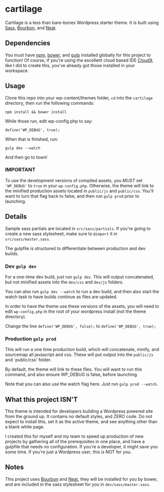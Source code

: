 # cartilage
Cartilage is a less than bare-bones Wordpress starter theme. It is built using [Sass](http://sass-lang.com/), [Bourbon](https://github.com/thoughtbot/bourbon), and [Neat](https://github.com/thoughtbot/neat).

## Dependencies
You must have [npm](https://nodejs.org/), [bower](http://bower.io/), and [gulp](http://gulpjs.com/) installed globally for this project to function! Of course, if you're using the excellent cloud based IDE [Cloud9](http://www.c9.io), like I did to create this, you've already got those installed in your workspace.

## Usage
Clone this repo into your wp-content/themes folder, `cd` into the `cartilage` directory, then run the following commands:
```
npm install && bower install
```
While those run, edit wp-config.php to say:
```
define('WP_DEBUG', true);
```
When that is finished, run:
```
gulp dev --watch
```
And then go to town! 

### IMPORTANT
To use the development versions of compiled assets, you *MUST* set `'WP_DEBUG'` to `true` in your `wp-config.php`. 
Otherwise, the theme will link to the minified production assets located in `public/js` and `public/css`.
You'll want to turn that flag back to false, and then run `gulp prod` prior to launching.

## Details
Sample sass partials are located in `src/sass/partials`. If you're going to create a new sass stylesheet, make sure to `@import` it in `src/sass/master.sass`.

The gulpfile is structured to differentiate between production and dev builds. 

### Dev `gulp dev`
For a one-time dev build, just run `gulp dev`. This will output concatenated, but not minified assets into the `dev/css` and `dev/js` folders.

You can also run `gulp dev --watch` to run a dev build, and then also start the watch task to have builds continue as files are updated.

In order to have the theme use these versions of the assets, you will need to edit `wp-config.php` in the root of your wordpress install (not the theme directory).

Change the line `define('WP_DEBUG', false);` to `define('WP_DEBUG', true);`

### Production `gulp prod`
This will run a one time production build, which will concatenate, minify, and sourcemap all javascript and css. These will put output into the `public/js` and `public/css' folder.

By default, the theme will link to these files. You will want to run this command, and also ensure WP_DEBUG is false, before launching.

Note that you can also use the watch flag here. Just run `gulp prod --watch`.

## What this project ISN'T
This theme is intended for developers building a Wordpress powered site from the ground up. It contains no default styles, and ZERO code. Do not expect to install this, set it as the active theme, and see anything other than a blank white page.

I created this for myself and my team to speed up production of new projects by gathering all of the prerequisites in one place, and have a gulpfile that needs no configuration. If you're a developer, it might save you some time. If you're just a Wordpress user, this is NOT for you.

## Notes
This project uses [Bourbon](https://github.com/thoughtbot/bourbon) and [Neat](https://github.com/thoughtbot/neat), they will be installed for you by bower, and are included in the sass stylesheet for you in `dev/sass/master.sass`.